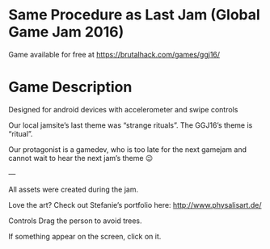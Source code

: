 # Same Procedure as Last Jam (Global Game Jam 2016)

Game available for free at https://brutalhack.com/games/ggj16/

# Game Description

Designed for android devices with accelerometer and swipe controls

Our local jamsite’s last theme was “strange rituals”. The GGJ16’s theme is “ritual”.

Our protagonist is a gamedev, who is too late for the next gamejam and cannot wait to hear the next jam’s theme 😉

—

All assets were created during the jam.

Love the art? Check out Stefanie’s portfolio here: http://www.physalisart.de/

Controls
Drag the person to avoid trees.

If something appear on the screen, click on it.
